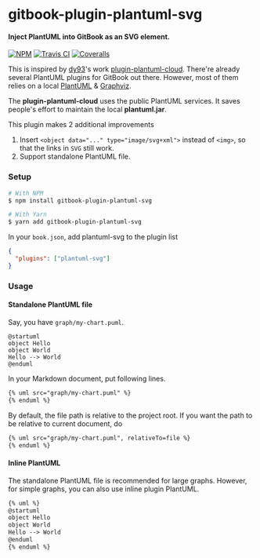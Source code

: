 # gitbook-plugin-plantuml-svg
#### Inject PlantUML into GitBook as an SVG element.
[![NPM][shield-npm]][npm]
[![Travis CI][shield-travis]][travis]
[![Coveralls][shield-coveralls]][coveralls]

This is inspired by [dy93][github-dy93]'s work
[plugin-plantuml-cloud][github-plugin-plantuml-cloud]. There're already several
PlantUML plugins for GitBook out there. However, most of them relies on a local
[PlantUML][plantuml] & [Graphviz][graphviz].

The **plugin-plantuml-cloud** uses the public PlantUML services. It saves
people's effort to maintain the local **plantuml.jar**.

This plugin makes 2 additional improvements
1. Insert `<object data="..." type="image/svg+xml">` instead of `<img>`, so that
the links in `SVG` still work.
2. Support standalone PlantUML file.

### Setup
```bash
# With NPM
$ npm install gitbook-plugin-plantuml-svg

# With Yarn
$ yarn add gitbook-plugin-plantuml-svg
```

In your `book.json`, add plantuml-svg to the plugin list
```json
{
  "plugins": ["plantuml-svg"]
}
```

### Usage
#### Standalone PlantUML file
Say, you have `graph/my-chart.puml`.
```plantuml
@startuml
object Hello
object World
Hello --> World
@enduml
```

In your Markdown document, put following lines.
```markdown
{% uml src="graph/my-chart.puml" %}
{% enduml %}
```

By default, the file path is relative to the project root. If you want the path
to be relative to current document, do

```markdown
{% uml src="graph/my-chart.puml", relativeTo=file %}
{% enduml %}
```

#### Inline PlantUML
The standalone PlantUML file is recommended for large graphs. However, for
simple graphs, you can also use inline plugin PlantUML.

```markdown
{% uml %}
@startuml
object Hello
object World
Hello --> World
@enduml
{% enduml %}
```



[shield-travis]: https://img.shields.io/travis/wewei/gitbook-plugin-plantuml-svg.svg
[travis]: https://travis-ci.org/wewei/gitbook-plugin-plantuml-svg
[shield-coveralls]: https://img.shields.io/coveralls/github/wewei/gitbook-plugin-plantuml-svg.svg
[coveralls]: https://coveralls.io/github/wewei/gitbook-plugin-plantuml-svg
[shield-npm]: https://img.shields.io/npm/v/gitbook-plugin-plantuml-svg.svg
[npm]: https://www.npmjs.com/package/gitbook-plugin-plantuml-svg
[github-dy93]: https://github.com/dy93
[github-plugin-plantuml-cloud]: https://github.com/dy93/gitbook-plugin-plantuml-cloud
[plantuml]: http://plantuml.com/
[graphviz]: http://graphviz.org/
[bitjourney]: https://github.com/bitjourney/plantuml-service
[plantuml-server]: http://www.plantuml.com/plantuml/
